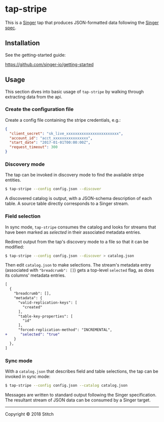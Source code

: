 # tap-stripe

This is a [Singer](https://singer.io) tap that produces JSON-formatted data
following the [Singer
spec](https://github.com/singer-io/getting-started/blob/master/SPEC.md).

## Installation

See the getting-started guide:

https://github.com/singer-io/getting-started

## Usage

This section dives into basic usage of `tap-stripe` by walking through extracting
data from the api.

### Create the configuration file

Create a config file containing the stripe credentials, e.g.:

```json
{
  "client_secret": "sk_live_xxxxxxxxxxxxxxxxxxxxxxxx",
  "account_id": "acct_xxxxxxxxxxxxxxxx",
  "start_date": "2017-01-01T00:00:00Z",
  "request_timeout": 300
}
```

### Discovery mode

The tap can be invoked in discovery mode to find the available stripe entities.

```bash
$ tap-stripe --config config.json --discover

```

A discovered catalog is output, with a JSON-schema description of each table. A
source table directly corresponds to a Singer stream.

### Field selection

In sync mode, `tap-stripe` consumes the catalog and looks for streams that have been
marked as _selected_ in their associated metadata entries.

Redirect output from the tap's discovery mode to a file so that it can be
modified:

```bash
$ tap-stripe --config config.json --discover > catalog.json
```

Then edit `catalog.json` to make selections. The stream's metadata entry (associated
with `"breadcrumb": []`) gets a top-level `selected` flag, as does its columns' metadata
entries.

```diff
[
  {
    "breadcrumb": [],
    "metadata": {
      "valid-replication-keys": [
        "created"
      ],
      "table-key-properties": [
        "id"
      ],
      "forced-replication-method": "INCREMENTAL",
+      "selected": "true"
    }
  },
]
```

### Sync mode

With a `catalog.json` that describes field and table selections, the tap can be invoked in sync mode:

```bash
$ tap-stripe --config config.json --catalog catalog.json
```

Messages are written to standard output following the Singer specification. The
resultant stream of JSON data can be consumed by a Singer target.

---

Copyright &copy; 2018 Stitch
